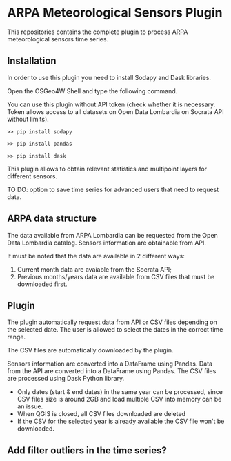 # ARPA Meteorological Sensors Plugin

This repositories contains the complete plugin to process ARPA meteorological sensors time series. 

## Installation
In order to use this plugin you need to install Sodapy and Dask libraries.

Open the OSGeo4W Shell and type the following command.

You can use this plugin without API token (check whether it is necessary. Token allows access to all datasets on Open Data Lombardia on Socrata API without limits).

```
>> pip install sodapy
```
```
>> pip install pandas
```

```
>> pip install dask
```

This plugin allows to obtain relevant statistics and multipoint layers for different sensors.

TO DO: option to save time series for advanced users that need to request data.

## ARPA data structure
The data available from ARPA Lombardia can be requested from the Open Data Lombardia catalog.
Sensors information are obtainable from API.

It must be noted that the data are available in 2 different ways:
1) Current month data are avaiable from the Socrata API;
2) Previous months/years data are available from CSV files that must be downloaded first.



## Plugin
The plugin automatically request data from API or CSV files depending on the selected date.
The user is allowed to select the dates in the correct time range.

The CSV files are automatically downloaded by the plugin.

Sensors information are converted into a DataFrame using Pandas.
Data from the API are converted into a DataFrame using Pandas.
The CSV files are processed using Dask Python library.

- Only dates (start & end dates) in the same year can be processed, since CSV files size is around 2GB and load multiple CSV into memory can be an issue.
- When QGIS is closed, all CSV files downloaded are deleted
- If the CSV for the selected year is already available the CSV file won't be downloaded.

## Add filter outliers in the time series?
